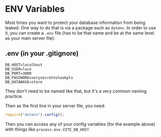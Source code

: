 # ENV Variables

Most times you want to protect your database information from being leaked. One way to do that is via a package such as `dotenv`. In order to use it, you can create a `.env` file (has to be that name and be at the same level as your main server file):

## .env (in your .gitignore)

```
DB_HOST=localhost
DB_USER=luce
DB_PORT=3000
DB_PASSWORD=verysecretnoleakpls
DB_DATABASE=store
```

They don't need to be named like that, but it's a very common naming practice.

Then as the first line in your server file, you need:

```javascript
require("dotenv").config();
```

Then you can access any of your config variables (for the example above) with things like `process.env.VITE_DB_HOST`.
